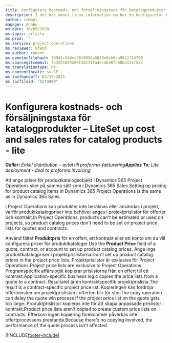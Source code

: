 ```yaml
---
title: Konfigurera kostnads- och försäljningstaxa för katalogprodukter – Lite
description: I det här ämnet finns information om hur du konfigurerar kostnads- och försäljningstaxor för artiklar i en produktkatalog.
author: rumant
manager: Annbe
ms.date: 10/09/2020
ms.topic: article
ms.prod: ''
ms.service: project-operations
ms.reviewer: kfend
ms.author: rumant
ms.openlocfilehash: f0941c549cc38f0938a5819e8cb6ca9912f14790
ms.sourcegitcommit: fa32b1893286f20271fa4ec4be8fc68bd135f53c
ms.translationtype: HT
ms.contentlocale: sv-SE
ms.lasthandoff: 02/15/2021
ms.locfileid: "5274480"
---
```

# <a name="set-up-cost-and-sales-rates-for-catalog-products---lite"></a><span data-ttu-id="07f7f-103">Konfigurera kostnads- och försäljningstaxa för katalogprodukter – Lite</span><span class="sxs-lookup"><span data-stu-id="07f7f-103">Set up cost and sales rates for catalog products - lite</span></span>

<span data-ttu-id="07f7f-104">_**Gäller:** Enkel distribution – avtal till proforma-fakturering_</span><span class="sxs-lookup"><span data-stu-id="07f7f-104">_**Applies To:** Lite deployment - deal to proforma invoicing_</span></span>


<span data-ttu-id="07f7f-105">Att ange priser för produktkatalogsobjekt i Dynamics 365 Project Operations sker på samma sätt som i Dynamics 365 Sales.</span><span class="sxs-lookup"><span data-stu-id="07f7f-105">Setting up pricing for product catalog items in Dynamics 365 Project Operations is the same as in Dynamics 365 Sales.</span></span>

<span data-ttu-id="07f7f-106">I Project Operations kan produkter inte beräknas eller användas i projekt, varför produktkatalogpriser inte behöver anges i projektprislistor för offerter och kontrakt.</span><span class="sxs-lookup"><span data-stu-id="07f7f-106">In Project Operations, products can't be estimated or used on projects, so product catalog prices don't need to be set on project price lists for quotes and contracts.</span></span>

<span data-ttu-id="07f7f-107">Använd fältet **Produktpris** för en offert, ett kontrakt eller ett konto om du vill konfigurera priser för produktkataloger.</span><span class="sxs-lookup"><span data-stu-id="07f7f-107">Use the **Product Price** field of a quote, contract, or account to set up product catalog prices.</span></span> <span data-ttu-id="07f7f-108">Ange inga produktkatalogpriser i projektprislistorna.</span><span class="sxs-lookup"><span data-stu-id="07f7f-108">Don't set up product catalog prices in the project price lists.</span></span> <span data-ttu-id="07f7f-109">Projektprislistor är exklusiva för Project Operations.</span><span class="sxs-lookup"><span data-stu-id="07f7f-109">Project price lists are exclusive to Project Operations.</span></span> <span data-ttu-id="07f7f-110">Programspecifik affärslogik kopierar prislistorna från en offert till ett kontrakt.</span><span class="sxs-lookup"><span data-stu-id="07f7f-110">Application-specific business logic copies the price lists from a quote to a contract.</span></span> <span data-ttu-id="07f7f-111">Resultatet är en kontraktspecifik projektprislista.</span><span class="sxs-lookup"><span data-stu-id="07f7f-111">The result is a contract-specific project price list.</span></span> <span data-ttu-id="07f7f-112">Kopieringen kan fördröja offertvinsten om projektprislistan i offerten blir för stor.</span><span class="sxs-lookup"><span data-stu-id="07f7f-112">The copy operation can delay the quote win process if the project price list on the quote gets too large.</span></span> <span data-ttu-id="07f7f-113">Produktprislistor kopieras inte för att skapa anpassade prislistor i kontrakt.</span><span class="sxs-lookup"><span data-stu-id="07f7f-113">Product price lists aren't copied to create custom price lists on contracts.</span></span> <span data-ttu-id="07f7f-114">Eftersom ingen kopiering förekommer påverkas inte offertprocessens prestanda.</span><span class="sxs-lookup"><span data-stu-id="07f7f-114">Because there's no copying involved, the performance of the quote process isn't affected.</span></span>


[!INCLUDE[footer-include](../../includes/footer-banner.md)]